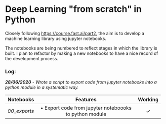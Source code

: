 # Deep Learning "from scratch" in Python
Closely following https://course.fast.ai/part2, the aim is to develop a machine learning library using jupyter notebooks.

The notebooks are being numbered to reflect stages in which the library is built. I plan to refactor by making a new notebooks to have a nice record of the development process.

### Log:
*__28/06/2020__ - Wrote a script to export code from jupyter notebooks into a python module in a systematic way.*

|  Notebooks  |  Features  |  Working  |
|-------------|:----------:|:---------:|
| *00_exports*  |  • Export code from jupyter noteboooks to python module  |  ✓ |
